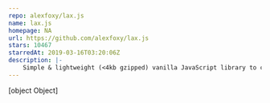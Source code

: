 ```yaml
---
repo: alexfoxy/lax.js
name: lax.js
homepage: NA
url: https://github.com/alexfoxy/lax.js
stars: 10467
starredAt: 2019-03-16T03:20:06Z
description: |-
    Simple & lightweight (<4kb gzipped) vanilla JavaScript library to create smooth & beautiful animations when you scroll.
---
```


[object Object]
